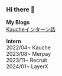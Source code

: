 ### Hi there 👋
**My Blogs** \
[Kaucheインターン話](https://note.com/kauche/n/n83faf8185297)

**Intern** \
2022/04~ Kauche \
2023/08~ Merpay \
2023/11~ Recruit \
2024/01~ LayerX
